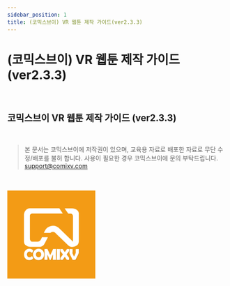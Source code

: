 ```yaml
---
sidebar_position: 1
title: (코믹스브이) VR 웹툰 제작 가이드(ver2.3.3)
---
```


# (코믹스브이)  VR 웹툰 제작 가이드 (ver2.3.3)

<br/>

## 코믹스브이 VR 웹툰 제작 가이드 (ver2.3.3)

<br/>

>  본 문서는 코믹스브이에 저작권이 있으며, 교육용 자료로 배포한 자료로 무단 수정/배포를 불허 합니다. 사용이 필요한 경우 코믹스브이에 문의 부탁드립니다. support@comixv.com

<br/>
<br/>

<img src="../../images/intro~2/logo.jpg" height="40%" width="40%"/>
